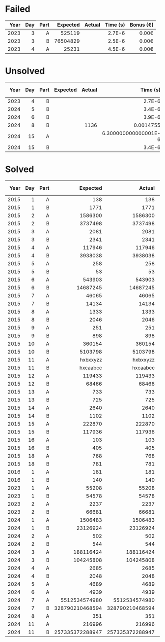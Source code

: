 # Failed
| Year | Day | Part | Expected | Actual | Time (s) | Bonus (€) |
| ----:| ---:| ----:| --------:| ------:| --------:| ---------:|
| 2023 |   3 |    A |   525119 |        |   2.7E-6 |     0.00€ |
| 2023 |   3 |    B | 76504829 |        |   2.5E-6 |     0.00€ |
| 2023 |   4 |    A |    25231 |        |   4.5E-6 |     0.00€ |
# Unsolved
| Year | Day | Part | Expected | Actual |             Time (s) | Bonus (€) |
| ----:| ---:| ----:| --------:| ------:| --------------------:| ---------:|
| 2023 |   4 |    B |          |        |               2.7E-6 |     0.00€ |
| 2024 |   5 |    B |          |        |               3.4E-6 |     0.00€ |
| 2024 |   6 |    B |          |        |               3.9E-6 |     0.00€ |
| 2024 |   8 |    B |          |   1136 |            0.0014755 |     0.00€ |
| 2024 |  15 |    A |          |        | 6.300000000000001E-6 |     0.00€ |
| 2024 |  15 |    B |          |        |               3.4E-6 |     0.00€ |
# Solved
| Year | Day | Part |        Expected |          Actual |              Time (s) | Bonus (€) |
| ----:| ---:| ----:| ---------------:| ---------------:| ---------------------:| ---------:|
| 2015 |   1 |    A |             138 |             138 |              6.601E-4 |     0.00€ |
| 2015 |   1 |    B |            1771 |            1771 |               6.86E-5 |     0.00€ |
| 2015 |   2 |    A |         1586300 |         1586300 | 0.0013532000000000001 |     0.00€ |
| 2015 |   2 |    B |         3737498 |         3737498 | 0.0027180000000000004 |     0.00€ |
| 2015 |   3 |    A |            2081 |            2081 | 0.0021439000000000002 |     0.00€ |
| 2015 |   3 |    B |            2341 |            2341 |             0.0030628 |     0.00€ |
| 2015 |   4 |    A |          117946 |          117946 |             0.1055534 |     0.00€ |
| 2015 |   4 |    B |         3938038 |         3938038 |             0.6733274 |     0.00€ |
| 2015 |   5 |    A |             258 |             258 |             0.0067739 |     0.00€ |
| 2015 |   5 |    B |              53 |              53 | 0.0066522000000000005 |     0.00€ |
| 2015 |   6 |    A |          543903 |          543903 |             0.0493296 |     0.00€ |
| 2015 |   6 |    B |        14687245 |        14687245 |             0.0469368 |     0.00€ |
| 2015 |   7 |    A |           46065 |           46065 |  0.004301800000000001 |     0.00€ |
| 2015 |   7 |    B |           14134 |           14134 |             0.0013071 |     0.00€ |
| 2015 |   8 |    A |            1333 |            1333 |  0.013160300000000002 |     0.00€ |
| 2015 |   8 |    B |            2046 |            2046 |  8.102000000000001E-4 |     0.00€ |
| 2015 |   9 |    A |             251 |             251 |             5.2562027 |     0.00€ |
| 2015 |   9 |    B |             898 |             898 |    5.4721343000000005 |     0.00€ |
| 2015 |  10 |    A |          360154 |          360154 |  0.040432300000000004 |     0.00€ |
| 2015 |  10 |    B |         5103798 |         5103798 |   0.11716570000000001 |     0.00€ |
| 2015 |  11 |    A |        hxbxxyzz |        hxbxxyzz |             0.0103201 |     0.00€ |
| 2015 |  11 |    B |        hxcaabcc |        hxcaabcc |   0.20789490000000002 |     0.00€ |
| 2015 |  12 |    A |          119433 |          119433 |  0.004044600000000001 |     0.00€ |
| 2015 |  12 |    B |           68466 |           68466 |             0.0041925 |     0.00€ |
| 2015 |  13 |    A |             733 |             733 |             5.6712018 |     0.00€ |
| 2015 |  13 |    B |             725 |             725 |             5.7190111 |     0.00€ |
| 2015 |  14 |    A |            2640 |            2640 |             0.0168781 |     0.00€ |
| 2015 |  14 |    B |            1102 |            1102 |             0.0044767 |     0.00€ |
| 2015 |  15 |    A |          222870 |          222870 |             0.0719432 |     0.00€ |
| 2015 |  15 |    B |          117936 |          117936 |  0.036523400000000004 |     0.00€ |
| 2015 |  16 |    A |             103 |             103 |             0.0040514 |     0.00€ |
| 2015 |  16 |    B |             405 |             405 |             0.0022035 |     0.00€ |
| 2015 |  18 |    A |             768 |             768 |   0.09463250000000001 |     0.00€ |
| 2015 |  18 |    B |             781 |             781 |             0.0802892 |     0.00€ |
| 2016 |   1 |    A |             181 |             181 |              2.231E-4 |     0.00€ |
| 2016 |   1 |    B |             140 |             140 |              1.886E-4 |     0.00€ |
| 2023 |   1 |    A |           55208 |           55208 |             0.0014514 |     0.00€ |
| 2023 |   1 |    B |           54578 |           54578 |  0.005187000000000001 |     0.00€ |
| 2023 |   2 |    A |            2237 |            2237 |              1.643E-4 |     0.00€ |
| 2023 |   2 |    B |           66681 |           66681 | 1.8040000000000002E-4 |     0.00€ |
| 2024 |   1 |    A |         1506483 |         1506483 | 3.8040000000000003E-4 |     0.00€ |
| 2024 |   1 |    B |        23126924 |        23126924 |             0.0123437 |     0.00€ |
| 2024 |   2 |    A |             502 |             502 |             0.0027258 |     0.00€ |
| 2024 |   2 |    B |             544 |             544 |             0.0021775 |     0.00€ |
| 2024 |   3 |    A |       188116424 |       188116424 | 0.0017254000000000002 |     0.00€ |
| 2024 |   3 |    B |       104245808 |       104245808 |              0.001598 |     0.00€ |
| 2024 |   4 |    A |            2685 |            2685 |             0.0120213 |     0.00€ |
| 2024 |   4 |    B |            2048 |            2048 |             0.0057911 |     0.00€ |
| 2024 |   5 |    A |            4689 |            4689 |              7.188E-4 |     0.00€ |
| 2024 |   6 |    A |            4939 |            4939 |              0.002078 |     0.00€ |
| 2024 |   7 |    A |   5512534574980 |   5512534574980 |             0.0367877 |     0.00€ |
| 2024 |   7 |    B | 328790210468594 | 328790210468594 |              1.388053 |     0.00€ |
| 2024 |   8 |    A |             351 |             351 |              5.063E-4 |     0.00€ |
| 2024 |  11 |    A |          216996 |          216996 |             0.0024708 |     0.00€ |
| 2024 |  11 |    B | 257335372288947 | 257335372288947 |  0.058006100000000005 |     0.00€ |
